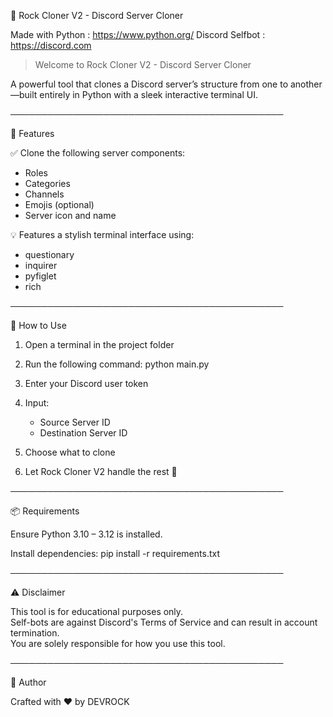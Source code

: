 💠 Rock Cloner V2 - Discord Server Cloner

Made with Python : https://www.python.org/
Discord Selfbot : https://discord.com

> Welcome to Rock Cloner V2 - Discord Server Cloner

A powerful tool that clones a Discord server’s structure from one to another—built entirely in Python with a sleek interactive terminal UI.

────────────────────────────────────────────

🔧 Features

✅ Clone the following server components:
- Roles  
- Categories  
- Channels  
- Emojis (optional)  
- Server icon and name  

💡 Features a stylish terminal interface using:
- questionary
- inquirer
- pyfiglet
- rich

────────────────────────────────────────────

🚀 How to Use

1. Open a terminal in the project folder  
2. Run the following command:
   python main.py

3. Enter your Discord user token
4. Input:
   - Source Server ID
   - Destination Server ID
5. Choose what to clone
6. Let Rock Cloner V2 handle the rest 🚀

────────────────────────────────────────────

📦 Requirements

Ensure Python 3.10 – 3.12 is installed.

Install dependencies:
   pip install -r requirements.txt

────────────────────────────────────────────

⚠️ Disclaimer

This tool is for educational purposes only.  
Self-bots are against Discord's Terms of Service and can result in account termination.  
You are solely responsible for how you use this tool.

────────────────────────────────────────────

👤 Author

Crafted with ❤️ by DEVROCK
